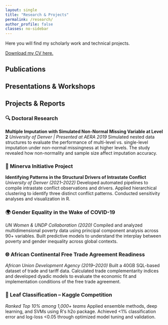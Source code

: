 ```yaml
---
layout: single
title: "Research & Projects"
permalink: /research/
author_profile: false
classes: no-sidebar
---
```


Here you will find my scholarly work and technical projects.

[Download my CV here.](/assets/cv.pdf)

## Publications
<!-- Publication list can be expanded in the future -->

## Presentations & Workshops
<!-- Presentation list can be expanded in the future -->

## Projects & Reports

### 🔍 Doctoral Research
**Multiple Imputation with Simulated Non-Normal Missing Variable at Level 2**
*University of Denver | Presented at AERA 2019*
Simulated nested data structures to evaluate the performance of multi-level vs. single-level imputation under non-normal missingness at higher levels. The study revealed how non-normality and sample size affect imputation accuracy.

### 🔬 Minerva Initiative Project
**Identifying Patterns in the Structural Drivers of Intrastate Conflict**
*University of Denver (2021–2022)*
Developed automated pipelines to compile intrastate conflict observations and drivers. Applied hierarchical clustering to identify three distinct conflict patterns. Conducted sensitivity analyses and visualization in R.

### 🌍 Gender Equality in the Wake of COVID-19
*UN Women & UNDP Collaboration (2020)*
Compiled and analyzed multidimensional poverty data using principal component analysis across 90+ variables. Built predictive models to understand the interplay between poverty and gender inequality across global contexts.

### 🌐 African Continental Free Trade Agreement Readiness
*African Union Development Agency (2019–2020)*
Built a 40GB SQL-based dataset of trade and tariff data. Calculated trade complementarity indices and developed dyadic models to evaluate the economic fit and implementation conditions of the free trade agreement.

### 🌿 Leaf Classification – Kaggle Competition
*Ranked Top 10% among 1,000+ teams*
Applied ensemble methods, deep learning, and SVMs using R's h2o package. Achieved <1% classification error and log-loss <0.05 through optimized model tuning and validation.

